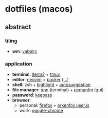 # dotfiles (macos)

## abstract

### tiling

- **wm**: [yabairc](https://github.com/koekeishiya/yabai)

### application

- **terminal**: [iterm2](https://iterm2.com/) + [tmux](https://github.com/tmux/tmux)
- **editor**: [neovim](https://github.com/neovim/neovim) + [packer](https://github.com/wbthomason/packer.nvim) ([...](https://github.com/phanthh/dotfiles/blob/master/nvim/lua/pluginList.lua))
- **shell**: zsh + [highlight](https://github.com/zsh-users/zsh-syntax-highlighting) + [autosuggestion](https://github.com/zsh-users/zsh-autosuggestions)
- **file manager**: [nnn](https://github.com/jarun/nnn) (terminal) + [pcmanfm](https://github.com/lxde/pcmanfm) (gui)
- **password**: [keepass](https://en.wikipedia.org/wiki/KeePass)
- **browser**:
  - personal: [firefox](https://www.mozilla.org/en-US/firefox/new/) + [arkenfox user.js](https://github.com/arkenfox/user.js/)
  - work: [google-chrome](https://www.google.com/chrome/)
